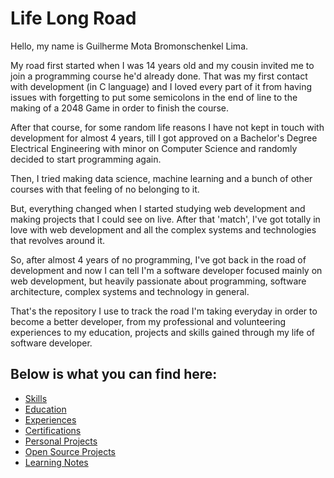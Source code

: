 # Life Long Road

Hello, my name is Guilherme Mota Bromonschenkel Lima.

My road first started when I was 14 years old and my cousin invited me to join a programming course he'd already done. That was my first contact with development (in C language) and I loved every part of it from having issues with forgetting to put some semicolons in the end of line to the making of a 2048 Game in order to finish the course.

After that course, for some random life reasons I have not kept in touch with development for almost 4 years, till I got approved on a Bachelor's Degree Electrical Engineering with minor on Computer Science and randomly decided to start programming again.

Then, I tried making data science, machine learning and a bunch of other courses with that feeling of no belonging to it.

But, everything changed when I started studying web development and making projects that I could see on live. After that 'match', I've got totally in love with web development and all the complex systems and technologies that revolves around it.

So, after almost 4 years of no programming, I've got back in the road of development and now I can tell I'm a software developer focused mainly on web development, but heavily passionate about programming, software architecture, complex systems and technology in general.

That's the repository I use to track the road I'm taking everyday in order to become a better developer, from my professional and volunteering experiences to my education, projects and skills gained through my life of software developer.

## Below is what you can find here:

- [ Skills ](skills.md)
- [ Education ](education.md)
- [ Experiences ](experiences.md)
- [ Certifications ](certifications.md)
- [ Personal Projects ](projects.md)
- [ Open Source Projects](opensource.md)
- [ Learning Notes ](learning-notes.md)